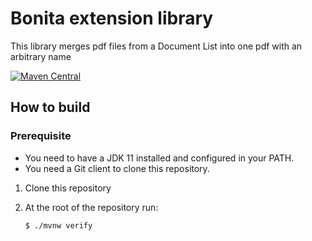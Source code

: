 # Bonita extension library


This library merges pdf files from a Document List into one pdf with an arbitrary name 

[![Maven Central](https://maven-badges.herokuapp.com/maven-central/cz.jirutka.rsql/rsql-parser/badge.svg)](https://central.sonatype.com/artifact/io.github.Al-PdR/bonita-extension-library/1.1)

## How to build

### Prerequisite

* You need to have a JDK 11 installed and configured in your PATH.
* You need a Git client to clone this repository.

1. Clone this repository

2. At the root of the repository run:

    ```shell
    $ ./mvnw verify
    ```
